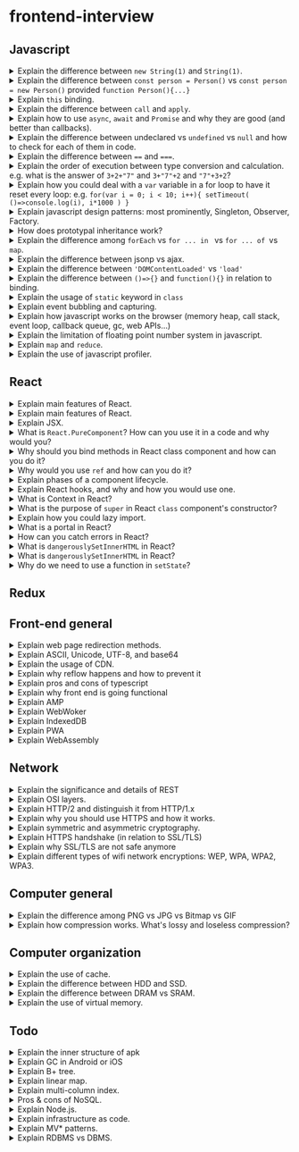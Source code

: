 
# frontend-interview

## Javascript

<details>
  <summary>Explain the difference between <code>new String(1)</code> and <code>String(1)</code>.</summary>
  
  - `new String(1)` creates a string object. `typeof new String(1) === 'object'`
  
  - `String(1)` creates a primitive string variable. `typeof String(1) === 'string'`. But we can still call String object method on this variable because the browser will auto-box this object. 

  - `new` keyword is used to execute a function and return an object. This happens when `new` is used:
    - A new object is created
    - `this` is bound to the new object
    - The new (empty) object is returned, unless the function returns its own object
    - The newly created object is assigned as value to the variable
  
  Remember you can always call `new` on classes as well as functions:
  ```js
  function Person(name){
    return {
      name
    }
  }

  const person = new Person('Joel') // { name: 'Joel' }
  
  // or this way:
  function Person(name){
    this.name = name
  }

  // or ES6 class:
  class Person{
    constructor(name){
      this.name = name
    }
  }

  const person = new Person('Joel') // { name: 'Joel' }
  ```
  
  See more at:
  - https://medium.com/front-end-weekly/difference-between-string-primitives-and-string-object-d962b7ab8496
  - https://hackernoon.com/understanding-javascript-new-keyword-ec67c8caaa74

</details>

<details>
  <summary>Explain the difference between <code>const person = Person()</code> vs <code>const person = new Person()</code> provided <code>function Person(){...}</code></summary>
  
  ```js
  const person = Person()
  ```
  
  On the other hand, this just calls the function and assigns the function output to the variable `person`. 

  ```js
  const person = new Person()
  ``` 

  This creates an **instance of the Person object** using the new operator, which inherits from `Person.prototype`.

  In short, `Person` gets called as a **constructor**.

</details>
<details>
  <summary>Explain <code>this</code> binding.</summary>
  
  To brief it, **`this` keyword refers to the object it belongs to.** But it's more complicated than that.

  `this` is NOT author-time binding. **It’s a runtime binding. It depends on contexts.** It’s not about WHERE the function is called from, but **HOW the function is called.**  

  ### Default binding
  **Without the strict mode in effect**, the global object is **eligible** for the default binding: 
  ```js
  function foo() { console.log( this.a ); }

  const a = 2;

  foo(); // 2
  ```

  ### Implicit binding
  When there is a context object (**object having a reference to a function or a variable**) for a function reference, the implicit binding rule says that **it’s that object which should be used for the function call’s `this` binding**.

  ```js
  function foo() {
    console.log( this.a );
  }

  const obj = {
    a: 2,
    foo: foo
  };

  obj.foo(); // 2
  ```

  ### Explicit binding
  Explicit binding uses `call` and `apply` to use a selected object for this binding. (For `call` and `apply`, see the next question)
  
  ```js
  function foo() {
    console.log( this.a );
  }

  const obj = {
    a: 2
  };

  foo.call( obj ); // 2

  // or

  foo.apply(obj) // 2
  ```
  ### `new` binding

  This is what happens if you call a function with `new`:
  
  1. a brand new object is created (aka, constructed) out of thin air
  2. the newly constructed object is `[[Prototype]]`-linked (linked to the function object's prototype)
  3. the newly constructed object is set as the this binding for that function call
  4. unless the function returns its own alternate object, the new-invoked function call will automatically return the newly constructed object.

  ### Precedence rule 
  ```
  Default < Implicit < Explicit < `new`
  ```

  ### Calling `call` or `apply` with `null` or `undefined`
  Calling `call` or `apply` with `null` or `undefined` makes `this` ignored. This means calling `call`/`apply` with `null` as the first argument is **like calling the function without providing any object for `this`**.  
  
  ```js
  function foo() {
    console.log( this.a );
  }

  const a = 2;

  foo.call( null ); // 2 because `this` now points to global object. 
  ```

  ### How to make a lexical `this` using an arrow function
  **important note**: The lexical binding of an arrow-function cannot be overridden (even with `new`).
  ```js
    function Foo() {
      this.a = 0
      // return an arrow function
      return () => {
        // `this` here is lexically adopted from `foo()`
        console.log( this.a );
      };
    }

    function Foo2() {
      this.a = 0
      // return an arrow function
      return function(){
        // `this` here is NOT lexically adopted from `foo()`
        console.log( this.a );
      };
    }

    const foo = new Foo()
    foo() // logs 0

    const foo2 = new Foo2()
    foo2() // logs undefined, because now this inside the returned function binds to the global scope
  ```

  See more at:
  - https://9oelm.github.io/2018-06-30--This-&-Object-prototypes-(2):-this-All-Makes-Sense-Now!/

</details>
<details>
  <summary>Explain the difference between <code>call</code> and <code>apply</code>.</summary>
  
  Both `call` and `apply` are used to call a function with a given `this` value and arguments provided.

  From https://developer.mozilla.org/en-US/docs/Web/JavaScript/Reference/Global_Objects/Function/call:
  > While the syntax of this function is almost identical to that of apply(), the fundamental difference is that **call() accepts an argument list**, while **apply() accepts a single array of arguments.**

  - `call`: `function.call(thisArg, arg1, arg2, ...)`
  - `apply`: `function.apply(thisArg, [argsArray])`
  
  This is how you can use `call`:
  ```js
  function Product(name, price) {
    this.name = name;
    this.price = price;
  }

  function Food(name, price) {
    Product.call(this, name, price);
    this.category = 'food';
  }

  console.log(new Food('cheese', 5).name);
  // expected output: "cheese"
  ``` 

</details>
<details>
  <summary>Explain how to use <code>async</code>, <code>await</code> and <code>Promise</code> and why they are good (and better than callbacks).</summary>
  
  ### Promise
  - it is **a proxy for a value not necessarily known when the promise is created.** 
  - it allows you to solve these problems [Kyle Simpson mentions](https://github.com/getify/You-Dont-Know-JS/blob/master/async%20%26%20performance/ch3.md#promise-trust). For more, refer to the link as it is somewhat complicated:
    1. Call the callback too early
    2. Call the callback too late (or never): 
    3. Call the callback too few or too many times
    4. Fail to pass along any necessary environment/parameters
    5. Swallow any errors/exceptions that may happen

  Promise has 3 states:
  - pending: initial state, neither fulfilled nor rejected.
  - fulfilled: meaning that the operation completed successfully.
  - rejected: meaning that the operation failed.

  #### How to use `Promise`
  Plug a function receiving `resolve` and `reject` as arguments into the `Promise` constructor. 

  ```js
  function test(){
    return new Promise((resolve, reject) => {
      setTimeout(()=>resolve('resolved'), 2000)
    })
  }

  const foo = test()
  foo.then(msg=>console.log(msg)) // logs "resolved"
  ```

  #### How to use `then`
  `then` can take in two functions as its parameters—the former for `resolve`, and the latter for `reject`.
  ```js
  p.then(
    (value)=>{
        // value from resolve. 
    },
    (error)=>{
        // probably error object was passed from reject
    }
  )
  ```
  or you can use `catch`:
  ```js
  p
    .then((val) => console.log("fulfilled:", val))  
    .catch((err) => console.log("rejected:", err))
  ```

  #### How to use `Promise.all` and `Promise.race`
  - `all`: waits for **all promises inside the iterable object (array)** to be fulfilled or at least one of them to be rejected.
  - `race`: waits until **any one of the promises** inside the iterable object rejects or resolves. 
  These methods of course return a `Promise`. 

  ### async and await
  `async` and `await` are ES8 (2017) syntax. 
  
  The `async` function:
  - the declaration, namely: `async test(){...}` becomes `AsyncFunction` object. 
  - it operates asynchronously via **the event loop, using an implicit Promise** to return its result.
  - it **returns a promise** resolved with the value returned by the function, or rejected with an uncaught exception thrown from within the function.
  - if it returns something other than a promise, **it will be wrapped automatically into a resolved promise** with the value in it:
  - can have `await` keyword inside. 
  
  The `await` keyword:
  - waits for the promise to be fulfilled. **It pauses the execution of the async function**. Once it’s got the value, it resumes execution.
  - is only valid inside `async` function:
    ```js
    function test(){ // syntax error because of no async keyword
      await new Promise((resolve,reject)=>resolve(1)) 
    }
    ```

</details>
<details>
  <summary>Explain the difference between undeclared vs <code>undefined</code> vs <code>null</code> and how to check for each of them in code.</summary>
  
  ### Undeclared
  Undeclared variables: 
  - are created when you assign a value to an identifier that is not previously created using `var`, `let` or `const`.
  - are defined globally (regardless of scope)
  - causes a `ReferenceError` in `strict` mode.
  
  ### `undefined`
  `undefined` variable:
  - is a variable that has been declared, but not assigned a value. 
  - `typeof <an undefined variable>` returns `'undefined'`.

  ### `null`
  `null` variable:
  - needs to be explicitly assigned a `null` value
  - pitfall: `typeof null` returns `object`. 

</details>
<details>
  <summary>Explain the difference between <code>==</code> and <code>===</code>.</summary>
  
  - `==` operator compares two sides **with type conversion** if needed.
  - `===` operator compares two sides **without type conversion (strongly recommneded)**.

  To know what's `true` and what's not, just look into the table from https://dorey.github.io/JavaScript-Equality-Table/:
  
  ### `==`

  ![javascript equality table](./javascript-equality-table.png)

  ## `===`

  ![javascript strict equality table](./javascript-strict-equality-table.png)

  Notice that the table for `===` comparison is crystal clear. There's no reason not to use this.
  
</details>
<details>
  <summary>Explain the order of execution between type conversion and calculation. e.g. what is the answer of <code>3+2+"7"</code> and <code>3+"7"+2</code> and <code>"7"+3+2</code>?</summary>
  
  `3+2+"7"`: "57"
  ```js
  3 + 2 = 5
  5 + "7" = "57"
  ```
  
  `3+"7"+2`: "372"
  ```js
  3 + "7" = "37"
  "37" + 2 = "372"
  ```
  
  `"7"+3+2`: "732" 
  ```js
  "7"+3 = "73"
  "73" + 2 = "732"
  ```

  Moral: 
  1. Addition operations containing a mix of `number`s and `string`s will output `string`.  
  2. When javascript engine faces a `number` and a `string` added together, it will **the `number`** into `string` to concatenate the two. e.g. `1+"st" = "1st"`

</details>

<details>
  <summary>Explain how you could deal with a <code>var</code> variable in a for loop to have it reset every loop: e.g. <code>for(var i = 0; i < 10; i++){ setTimeout( ()=>console.log(i), i*1000 ) }</code></summary>

  ### What is the problem?
  The problem is that there is **only one variable created in the scope of `for` loop**. Then the `i` inserted inside the callback of `setTimeout` is **only from one variable.** At the end of the loop, `i` would be come `10`, and then `console.log(i)` would naively output ten lines of of `10`.

  ### Method 1: use `let`
  `let` simply creates a new scope for every loop. 
  ```js
  for(let i = 0; i < 10; i++){
    setTimeout(()=>{
      console.log(i)
    }, i * 1000)
  }
  ```

  ### Method 2: use IIFE
  Similarly, IIFE would allow you to create a new scope for every loop.
  ```js
  for(var i = 0; i < 10; i++){
    (function(j){
      setTimeout(()=>{
        console.log(j)
      }, j*1000)
    })(i)
  }
  ```

  This problem is kind of pre-ES6; from ES6 on, this should not be a problem at all because you could simply use `let` and never use `var`. Personally, I never find a situation to use `var`.  

</details>

<details>
  <summary>Explain javascript design patterns: most prominently, Singleton, Observer, Factory.</summary>
  
  ### Singleton
  Ensures a class has only one instance and provide a global point of access to it.
  
  ```js
  const mySingleton = (function () {
 
  // Instance stores a reference to the Singleton
  let instance;
 
  function init() {
 
    // Singleton
 
    // Private methods and variables
    function privateMethod(){
        console.log( "I am private" );
    }
 
    let privateVariable = "Im also private";
 
    let privateRandomNumber = Math.random();
 
    return {
 
      // Public methods and variables
      publicMethod: function () {
        console.log( "The public can see me!" );
      },
 
      publicProperty: "I am also public",
 
      getRandomNumber: function() {
        return privateRandomNumber;
      }
 
    };
 
  };
 
  return {

    // Get the Singleton instance if one exists
    // or create one if it doesn't
    getInstance: function () {

      if ( !instance ) {
        instance = init();
      }

      return instance;
    }

  };
 
  })();

  const singleA = mySingleton.getInstance();
  const singleB = mySingleton.getInstance();
  console.log( singleA.getRandomNumber() === singleB.getRandomNumber() ); // true
  ```
  
  ### Observer
  - An object (known as a subject) **maintains a list of objects depending on it (observers)**, automatically notifying them of any changes to state.
  - When a subject needs to notify observers, it broadcasts a notification to the observers.
  - When a subject does not need an observer anymore, it can remove it from the list of observers.

  ```js
  class ObserverList{
    constructor(){
      let observerList = []
      this.get = () => observerList
    }

    add(obj){
      return this.get().push(obj)
    }

    count(){
      return this.get().length;
    }

    getObserverAt(index){
      if( index > -1 && index < this.get().length ){
        return this.get()[ index ];
      }
    }

    indexOf(obj){
      return this.get().findIndex(ob=>ob===obj)
    }

    removeAt(index){
      return this.get().splice(index, 1)
    }
  }

  class Subject{
    constructor(updateFunc){
      let observers = new ObserverList()
      this.get = () => observers
      this.update = updateFunc
    }

    addObserver(observer){
      this.get().add(observer)
    }

    removeObserverAt(index){
      this.get().removeAt(index)
    }

    notify(context){
      this.get().forEach(observer => this.update(context))
    }
  }
  ```

  ### Factory (WIP)
  
  - Factory provides a generic interface for creating objects specified with the type of factory object.
  - e.g. UI factory creates different types of UI components. You don't need `new` operator. You inform the Factory the type (e.g "Button", "Panel") and it instantiates this, returning it to us for use. 

  ```js
  const Animal = function(name){
      const animal = {};
      animal.name = name;
      animal.walk = function(){
          console.log(this.name + " walks");
      }
      return animal;
  };
  ```


  See more at:
  - https://www.dofactory.com/javascript/singleton-design-pattern
  - https://addyosmani.com/resources/essentialjsdesignpatterns/book/#singletonpatternjavascript (source codes for this question)
</details>

<details>
  <summary>How does prototypal inheritance work?</summary>
  
  - All JavaScript objects have a prototype property, that is a reference to another object. When a property is accessed on an object and if the property is not found on that object, the JavaScript engine looks at the object's prototype, and the prototype's prototype and so on, until it finds the property defined on one of the prototypes or until it reaches the end of the prototype chain. This mimics inheritance in other languages.
  - The top-end of every normal `[[Prototype]]` chain is the built-in Object.prototype. This object includes a variety of common utilities used all over JS:
    ```js
    constructor: f constructor()
    hasOwnProperty: ƒ hasOwnProperty()
    isPrototypeOf: ƒ isPrototypeOf()
    propertyIsEnumerable: ƒ propertyIsEnumerable()
    toLocaleString: ƒ toLocaleString()
    toString: ƒ toString()
    valueOf: ƒ valueOf()
    ```
  - `const linked = Object.create(obj)` creates an object `linked` linked to `obj`.
  - "Inheritance" implies a copy operation, and JavaScript doesn't copy object properties (natively, by default). Instead, JS creates a link between two objects, where one object can essentially delegate property/function access to another object.
  - You don't create multiple instances of a class. You can create multiple objects that `[[Prototype]]` link to a common object. 

  ![Classic vs Prototypal inheritance](./prototypal-inheritance.png)

  The diagrams suggest somewhere in the code `Bar extends Foo` was present. 

  Here in the picture, `a1`, `a2`, `b1`, and `b2` are instances of `Foo` and `Bar` respectively. Note that instances in javascript point back to `[[Prototype]]` and then `[[Prototype]]`'s `[[Prototype]]`. In contrast, in other normal languages, 

  See more at:
  - https://github.com/yangshun/front-end-interview-handbook/blob/master/questions/javascript-questions.md#explain-how-prototypal-inheritance-works (explanation copied)
  - https://github.com/getify/You-Dont-Know-JS/blob/master/this%20%26%20object%20prototypes/ch5.md

</details>
<details>
  <summary>Explain the difference among <code>forEach</code> vs <code>for ... in </code> vs <code>for ... of </code>vs <code>map</code>.</summary>
  
  ### forEach
  `forEach` does NOT return anything from the callback. If you want to, you should use `map`. 
  
  ```js
  [..].forEach(elem, index, arr) => {...}) 
  ```

  ### map
  Creates a new array with the results of calling a provided function on every element in the calling array.
  
  ```js
  const mappedArray = [..].forEach(elem, index, arr) => {...}) 
  ```

  ### for ... of
  The for...of statement creates a loop iterating over iterable objects, including: built-in String, Array, Array-like objects (e.g., arguments or NodeList), TypedArray, Map, Set, and user-defined iterables. **DOES NOT loop over objects**.

  ```js
  for (let value of [1,2,3]) {
    console.log(value); 
  } // 1 2 3
  ```

  ### for ... in
  The for...in statement iterates over all non-Symbol, **enumerable properties of an OBJECT.**. Normally used to iterate over the keys of object (Alternative: `Object.keys(obj).forEach(key=>{...}`))
  
  ```js
  obj = {
    [Symbol()]: 1,
    test: 2,
    hi: 3
  }
  
  for(let key in obj){
	  console.log(obj[key])
  } // outputs 2 3

  obj.propertyIsEnumerable('test') // true
  obj.propertyIsEnumerable(Symbol()) // false
  ```

  See more at:
  - https://stackoverflow.com/questions/29285897/what-is-the-difference-between-for-in-and-for-of-statements-in-jav
  - https://developer.mozilla.org/en-US/docs/Web/JavaScript/Reference/Statements/for...in
  - https://developer.mozilla.org/en-US/docs/Web/JavaScript/Reference/Statements/for...of

</details>
<details>
  <summary>Explain the difference between jsonp vs ajax.</summary>
  
  ### The problem
  When requesting a resource from another domain that is not under our control from a web application, we may be presented with a message Failed to load resource: `Origin * is not allowed by Access-Control-Allow-Origin..` This means that the browser is blocking our request to access a given resource - the resource being an API endpoint.

  ### CORS
  - Cross-Origin Resources Sharing (CORS) is a security protocol implemented by browsers. 
  - By default, web browsers do not allow AJAX requests to servers other than the site you’re visiting. This is called the same-origin policy and it’s an important part of the web security model. **You never know what those servers will send back**
  - It allows resources to be shared coming from a variety of origins.
  - domain1.com is said to make a cross-origin request when it accesses a resource from domain2.com (the resource being an image, a CSS file or anything else). 

  ### JSONP
  JSON with padding.
  - can avoid CORS errors
  - only applies to `GET` methods
  - cannot handle errors (either CORS or 404 error). Cannot handle using `catch`.
  - exposes CSRF (Cross-Site Request Forgery) vulnerabilities.
  - normally you don't write the script tag yourself (you use jQuery)

  JSONP works like this ([schier provided a great explanation for this](https://schier.co/blog/2013/09/30/how-jsonp-works.html)):
  
  1. create a function in the global space to handle the JSON returned from the API. 
  
  ```js
  function myCallbackFunction(data) {
    console.log(data);
  }
  ```
  
  2. create a new `<script>` tag using `window.createElement()`
  3. set the `src` attribute to the desired JSONP endpoint
  
  ```js
  <script src="http://cool-stuff.com/api.json?callback=myCallbackFunction"></script>
  ```
  
  4. add the `<script>` to the `<head>` of the DOM (or any valid tags, like `<body>`)
  5. the API endpoint returns the JSON wrapped (Padded) with the name of the callback:
  
  ```js
  myCallbackFunction({'awesome': 'data'});
  ```
  
  6. The callback is immediately executed since it's inside a script tag. `myCallbackFunction` gets called and logs `{'awesome': 'data'}`. 

  See more at:
  - https://blog.fullstacktraining.com/why-jsonp-shouldnt-be-used/
  - https://mobilejazz.com/blog/which-security-risks-do-cors-imply/
  - https://blog.fullstacktraining.com/what-is-cors/
  - https://stackoverflow.com/questions/10193085/confused-on-how-a-jsonp-request-works
  - https://schier.co/blog/2013/09/30/how-jsonp-works.html
  - https://lucybain.com/blog/2015/how-does-jsonp-work/

</details>
<details>
  <summary>Explain the difference between <code>'DOMContentLoaded'</code> vs <code>'load'</code></summary>

  - The `DOMContentLoaded` event fires when the initial HTML document has been completely loaded and parsed, without waiting for stylesheets, images, and subframes to finish loading.
  - The `load` event is fired when the whole page has loaded, including all dependent resources such as stylesheets images. 

  See more at:
  - https://developer.mozilla.org/en-US/docs/Web/Reference/Events/DOMContentLoaded

</details>
<details>
  <summary>Explain the difference between <code>()=>{}</code> and <code>function(){}</code> in relation to binding.</summary>

  Before arrow functions, every new function defined its own this value based on how the function was called. But an arrow function does not have its own `this`. The `this` value of the enclosing lexical scope is used; arrow functions follow the normal variable lookup rules. **So while searching for `this` which is not present in current scope, an arrow function ends up finding the `this` from its enclosing scope.** 

  Pre-ES6:
  ```js
  function Person() {
    // The Person() constructor defines `this` as an instance of itself.
    this.age = 0;

    setInterval(function growUp() {
      // In non-strict mode, the growUp() function defines `this`
      // as the global object (because it's where growUp() is executed.), 
      // which is different from the `this`
      // defined by the Person() constructor.

      // this will not work as intended
      // resulting in: undefined++; which is nothing
      this.age++;
    }, 1000);
  }

  var p = new Person();
  ```

  The 'that' fix in pre-ES6:
  ```js
  function Person() {
    var that = this;
    that.age = 0;

    setInterval(function growUp() {
      // The callback refers to the `that` variable of which
      // the value is the expected object.
      that.age++;
    }, 1000);
  }
  ```

  ES6:
  ```js
  function Person(){
    this.age = 0;

    setInterval(() => {
      this.age++; // |this| properly refers to the Person object
    }, 1000);
  }

  var p = new Person();
  ```


  ```js
 'use strict';

  var obj = {
    i: 10,
    b: () => console.log(this.i, this),
    c: function() {
      console.log(this.i, this);
    }
  }

  obj.b(); // prints undefined, Window {...} (or the global object)
  obj.c(); // prints 10, Object {...} 
  ```
  
  See more at:
  - https://developer.mozilla.org/en-US/docs/Web/JavaScript/Reference/Functions/Arrow_functions#No_separate_this

</details>
<details>
  <summary>Explain the usage of <code>static</code> keyword in <code>class</code></summary>
	
  ```js
  class ClassWithStaticMethod {
    static staticMethod() {
      return 'static method has been called.';
    }
  }

  console.log(ClassWithStaticMethod.staticMethod());
  // expected output: "static method has been called."	
  ```
  
  It's just the same as other languages. 
  
  See more at:
  - https://developer.mozilla.org/ko/docs/Web/JavaScript/Reference/Classes/static
  
</details>
<details>
  <summary>Explain event bubbling and capturing.</summary>
	
  Event bubbling and capturing(trickling) are two different ways of event propagation in HTML DOM API.
  - bubbling: event captured by the innermost element and propagates to outer elements
  - capturing: event captured by the outermost element and propagates to inner elements
  
  You can actually specify whether you want to use capturing in the third parameter (default is `false`): `addEventListener(type, listener, useCapture)`
  
  See more at:
  - https://stackoverflow.com/questions/4616694/what-is-event-bubbling-and-capturing
	
</details>
<details>
  <summary>Explain how javascript works on the browser (memory heap, call stack, event loop, callback queue, gc, web APIs...)</summary>
  
  ### Compiled vs Interpreted?
  #### What is compiled and interpreted anyways
  - A **compiled program** is not human readable, but instead is in an architecture-specific machine language. 
  - In an **interpreted program**, on the other hand, the source code typically is the program. Programs of this type (often known as scripts) require an interpreter, which parses the commands in the program and then executes them. 
  - The advantage of a script is that it is very **portable**. Any computer that has the appropriate interpreter installed may run the program more or less unchanged. This is a disadvantage as well, because the program **will not run at all if the interpreter is not available**. In general, interpreted programs are **slower** than compiled programs, but are easier to debug and revise. 
  
  Eh. Both-ish. [This is what Stanford javascript course says](https://web.stanford.edu/class/cs98si/slides/overview.html): **JavaScript is an interpreted language, not a compiled language.** 
  - C++ or Java need to be compiled before it is run. Compiler translates the code into bytecode that the machine understands and can execute. 
  - Javascript has no compilation step. The interpreter in the browser reads the code, interprets each line, and runs it. **More modern browser javascript runtimes (including V8) use a technology known as Just-In-Time (JIT) compilation, which compiles JavaScript to executable bytecode just as it is about to run.**
  
  ### The javascript runtime on browser
 
  ![javascript engine](./javascript-engine-1.png)
  
  The javascript runtime largely consists of: 
  1. The javascript engine
    - Memory heap: memory allocation happens here
    - Call stack: stack frames (each entry in the call stack, probably a function) are executed here.
  2. Web APIs provided by the browser
    - DOM
    - Basic methods like `setTimeout`
  3. Callback queue
    - Methods like `onClick`, `onLoad`, ...
  4. Event loop
  
  #### Memory heap, memory management, and garbage collection
  - JavaScript automatically allocates memory when objects are created and frees it when they are not used anymore (garbage collection).
  - There are two types of GC: reference-counting and mark-and-sweep.
  - [**Reference-counting**: An object is said to be "garbage", or collectible **if there are zero references pointing to it**](https://developer.mozilla.org/en-US/docs/Web/JavaScript/Memory_Management):
  ```js
    const x = { 
      a: {
        b: 2
      }
    }; 
    
    var y = x;      // The 'y' variable is the second thing that has a reference to the object.

    x = 1;          // Now, the object that was originally in 'x' has a unique reference
                    //   embodied by the 'y' variable
    
    var z = y.a;    // Reference to 'a' property of the object.
                    //   This object now has 2 references: one as a property, 
                    //   the other as the 'z' variable
                    
    y = 'mozilla';  // The object that was originally in 'x' has now zero
       ^^^^^^^^^^   //   references to it. It can be garbage-collected.
       this part    //   However its 'a' property is still referenced by 
                    //   the 'z' variable, so it cannot be freed

  ```
  - Limitation for reference-counting: circular references. Circular references inside a certain scope will not be needed anymore once the scope is gone. However reference-counting algorithm will not free the memory allocated for the circular references because memory locations are still pointing to each other. 
  - **Mark-and-sweep**: Improved version of reference-counting method. reduces the definition of "an object is no longer needed" to **"an object is unreachable".** In JavaScript, the root is the global object. GC, starting from the root, finds all objects referenced from it, then all objects referenced from this, etc. The GC will thus find all reachable objects and collect all non-reachable objects.
  - As of 2012, **all modern browsers ship a mark-and-sweep garbage-collector.** 
  
  #### Call stack
  - Javascript has one thread, and thus one call stack. It can do only one thing at a time.
  - What happens when a function call in a call stack takes a lot of time to be processed?: 1. the browser can’t do anything else — it’s getting blocked. **It does not render/run other codes**. 2. It may stop being responsive, asking you if you want to wait or leave. So how do we get around with this? **Asynchronous callbacks.**
  
  #### Callback queue
  ```js
  const bar = () => console.log('bar')

  const baz = () => console.log('baz')

  const foo = () => {
    console.log('foo')
    setTimeout(bar, 0)
    baz()
  }

  foo()
  ```
  This will output 
  ```
  foo
  baz  
  bar
  ```
  Because: When `setTimeout()` is called, the Browser or Node.js starts the timer. Once the timer expires, in this case immediately as we put 0 as the timeout, **the callback function is put in the callback queue.**

  #### Event loop
  - A process that checks the call stack and then trigger the callback queue continuously (if the stack's empty).
  
  See more at:
  - https://www.valentinog.com/blog/engines/
  - https://codeburst.io/js-essentials-the-javascript-engine-302ff38e8465
  - https://kb.iu.edu/d/agsz
  - https://blog.sessionstack.com/how-does-javascript-actually-work-part-1-b0bacc073cf (pictures source)
  - https://blog.sessionstack.com/how-javascript-works-inside-the-v8-engine-5-tips-on-how-to-write-optimized-code-ac089e62b12e
  - https://flaviocopes.com/javascript-event-loop/
  - https://developer.mozilla.org/en-US/docs/Web/JavaScript/Memory_Management

</details>
<details>
  <summary>Explain the limitation of floating point number system in javascript.</summary>
	
  ### Floating point number
  > In JavaScript **all numbers are IEEE 754 floating point numbers.** Due to the binary nature of their encoding, some decimal numbers cannot be represented with perfect accuracy.
  
  ![floating point number 1](./floating-point-number-1.png)
  
  - s: the sign of the number. 1 means negative, 0 positive. 
  - F: the fraction (also called mantissa) 
  - E: the exponent.
  
  It consists of bits for different parts:
  
  ![floating point number 2](./floating-point-number-2.png)
  
  ![floating point number 3](./floating-point-number-3.png)
  
  Example: `-1.23 * 10^56`
  
  ### The problem 
  - Floating-point numbers are represented as binary (base 2) fractions. Most decimal fractions cannot be represented exactly as binary fractions. Example: `0.2 + 0.1 = 0.30000000000000004`
  - Sometimes you also lose precision: `99999999999.0123 + 0.00231432423 = 99999999999.01462`
  
  ### The solution
  - Use `Number.EPSILON`, the difference between 1 and the smallest floating point number greater than 1.
  
  ```js
  0.2+0.1-0.3 // this is actually 5.551115123125783e-17
  equal = (Math.abs(0.2+0.1-0.3) < Number.EPSILON) // is 5.551115123125783e-17 negligible (caused by the nature of floating point numbers)
  equal // true
  ```
  See more at:
  - https://hackernoon.com/understanding-the-problem-javascript-maths-2119d85dad2a
  - https://www.doc.ic.ac.uk/~eedwards/compsys/float/
  - https://medium.com/coderscorner/floating-point-representation-63114653c9ee
  - https://www.avioconsulting.com/blog/overcoming-javascript-numeric-precision-issues
  - https://medium.com/@sarafecadu/64-bit-floating-point-a-javascript-story-fa6aad266665
  - https://developer.mozilla.org/en-US/docs/Web/JavaScript/Reference/Global_Objects/Number/EPSILON
  
</details>
<details>
  <summary>Explain <code>map</code> and <code>reduce</code>.</summary>

  `map`: maps array elements to something else through a function.
  ```js
  [...Array(10)].map((elem, index, array) => index) // 0 1 2 3 4 5 6 7 8 9   
  ```
  
  `reduce`: reduces array elements to a single value.
  ```
  const initialValue = 15
  [...Array(10)]
  	.map((elem, index, array) => index)
	.reduce((accumulator, currentValue, currentIndex, array) => {
		const calc = accumulator + currentValue
		console.log(calc) // 15 16 18 21 25 30 36 43 51 60
  		return accumulator + currentValue 
  	}, initialValue)
  ```
  
  See more at:
  - https://developer.mozilla.org/en-US/docs/Web/JavaScript/Reference/Global_Objects/Array/reduce
  
</details>
<details>
<summary>Explain the use of javascript profiler.</summary>
	
  See more at:
  - https://developers.google.com/web/tools/chrome-devtools/rendering-tools/
	
</details>

## React
<details>
  <summary>Explain main features of React.</summary>
  
  - Uses **VirtualDOM**. 
    - In React, you have VirtualDOM and DOM. For every DOM object, there is a corresponding “virtual DOM object, like a lightweight copy. Manipulating the DOM is slow. Manipulating the virtual DOM is much faster, because nothing gets drawn onscreen. **Think of manipulating the virtual DOM as editing a blueprint, as opposed to moving rooms in an actual house.**
    - The entire virtual DOM gets updated on `render`.
    - The virtual DOM gets compared to the snapshot taken right before the update. React figures out which objects have changed.
    - Only the changed objects get updated on the real DOM.
    - Changes on the real DOM cause the screen to change.
  - Supports **server-side rendering**
    - SSR is the ability of a JavaScript application to **render on the server** rather than in the browser. (Means for every single webpage the user would need to request a whole new HTML file from the server. In essence, you would not need `bundle.js` to render components because they already are rendered)
    - it allows your site to have a **faster first page load time**, which is the key to a good user experience
    - **Better for SEO**: search engines cannot efficiently & correctly index applications that exclusively render client-side although Google limitedly can. 
  - Follows Unidirectional data flow or data binding.
    - Data has only one way to be transferred to other parts of the application.
    ![Unidirectional data flow](./unidirectional-data-flow.png)
    - Any data that’s affected by this state can only **affect Components below it: its children.**
    - Changing state on a Component will never affect its parent, or its siblings, or any other Component in the application: just its children.
    ![Unidirectional data flow](./unidirectional-data-flow-2.gif)
    - You can know where the state change initiated, but you have to start from the root component to notify other components of the state change (redux takes a different approach. See Redux section for more)
    - The parent component(s) will have a container for the state of your app (typically an immutable variable called state, unless you are using Redux or Flux, in which case you would encapsulate your app’s state in a store). **The parent component typically passes down a snapshot of its state to its child components via read-only props and then the child components can communicate with the parent to update the state via callbacks** which are bound to a button or form in the child component.
  - Uses reusable/composable UI components to develop the view.
  
  See more at:
  - https://reactjs.org/docs/faq-internals.html
  - https://www.codecademy.com/articles/react-virtual-dom
  - https://flaviocopes.com/react-server-side-rendering/
  - https://flaviocopes.com/react-unidirectional-data-flow/
  - https://medium.com/@alialhaddad/https-medium-com-alialhaddad-redux-vs-parent-to-child-2583c8e29509
  - https://medium.com/@lizdenhup/understanding-unidirectional-data-flow-in-react-3e3524c09d8e
  
</details>
<details>
  <summary>Explain main features of React.</summary>
  - Uses VirtualDOM
  - Supports server-side rendering
  - Follows Unidirectional data flow or data binding.
  - Uses reusable/composable UI components to develop the view.
</details>
<details>
  <summary>Explain JSX.</summary>

  Javascript XML. XML-like syntax extension for javascript. It is a syntactic sugar for `React.createElement()`. 

</details>
<details>
  <summary>What is <code>React.PureComponent</code>? How can you use it in a code and why would you?</summary>

  ### What is it
  It is exactly the same as `React.Component` except it handles `shouldComponentUpdate` instead of you. `PureComponent` will do a shallow comparison on both props and state on a prop/state change.

  Its `shouldComponentUpdate` method looks like this:

  ```js
  return (
    !shallowEqual(oldProps, newProps) ||
    !shallowEqual(oldState, newState)
  );
  ```

  This means:
  > If the props and the state hasn’t changed, the component is not re-rendered.

  ### Why would you use it
  - Both functional-based and class-based components have the same downside: **they always re-render when their parent component re-renders even if the props don’t change.**
  - Also, class-based components always **re-render when its state is updated (this.setState is called) even if the new state is equal to the old state.**
  - Moreover, **when a parent component re-renders, all of its children are also re-rendered**, and their children too, and so on.

  ### How can you use it
  You use it with a `class`.

  ```js
  class ImPure extends PureComponent {
    render(){
      <h1>hi</h1>
    }
  }
  ```

  See more at:
  - https://ozmoroz.com/2018/09/what-is-purecomponent/

</details>
<details>
<summary>Why should you bind methods in React class component and how can you do it?</summary>


</details>
<details>
<summary>Why would you use <code>ref</code> and how can you do it?</summary>


</details>
<details>
<summary>Explain phases of a component lifecycle.</summary>


</details>
<details>
<summary>Explain React hooks, and why and how you would use one.</summary>

</details>
<details>
<summary>What is Context in React?</summary>

</details>
<details>
<summary>What is the purpose of <code>super</code> in React <code>class</code> component's constructor?</summary>

</details>
<details>
<summary>Explain how you could lazy import.</summary>

</details>
<details>
<summary>What is a portal in React?</summary>

</details>
<details>
<summary>How can you catch errors in React?</summary>

</details>
<details>
<summary>What is <code>dangerouslySetInnerHTML</code> in React?</summary>

</details>
<details>
<summary>What is <code>dangerouslySetInnerHTML</code> in React?</summary>

</details>
<details>
<summary>Why do we need to use a function in <code>setState</code>?</summary>

Because `setState` is asynchronous. The state may not change immediately after setState() is called. That means you should not rely on the current state when calling setState() since you can't be sure what that state will be. The solution is to pass a function to setState(), with the previous state as an argument. 

```js
// assuming this.state.count === 0
this.setState({ count: this.state.count + 1 })
this.setState({ count: this.state.count + 1 })
this.setState({ count: this.state.count + 1 })
// this.state.count === 1, not 3
```

```js
this.setState((prevState, props) => ({
  count: prevState.count + props.increment
}))
// this.state.count === 3 as expected
```
</details>

## Redux

## Front-end general 
<details>
  <summary>Explain web page redirection methods.</summary>
</details>
<details>
  <summary>Explain ASCII, Unicode, UTF-8, and base64</summary>
  
| - | ASCII | UTF-8 | UTF-16 | base64 |
|--|--|--|--|--|
| bit/bytess used | 7 bits (later 8 bits) | 1~6 bytes as the code point increases. UTF-8 is named with 8 because it uses at least 8 bits (or 1 byte) to store the unicode code-points. | Mostly uses 16 bits (or 2 bytes) to encode every character and 32 bits for unusual ones.  | 6 bits |
| used for | Representing numbers from 0-9, the upper and lower case English letters from A to Z, and some special characters. | Representing every character in every imaginable language systems + numbers + special characters | Mostly the same with UTF-8 | Encoding binary data in ASCII text. Say you want to transfer binary data over a medium. Some media are made for transferring text only, so you cannot transfer bits--you need to encode them because you don't know what is going to happen if you put in bits in there (ex. the medium may interpret your message as a special character). So you convert them into ASCII text first to send. |
| backwards compatible with ASCII (superset of ASCII?) | - | O | X | base64 IS made of ASCII. |

  ![utf-x-table](./utf-x-table.png)

  ### Unicode
  - Is not a set of characters. It's just an abstract concept.
  - An attempt to create a single character set that could represent every characters in every imaginable language systems
  - Assigns each character with a unique number (aka code point)

  See more at:
  - https://stackoverflow.com/questions/643694/what-is-the-difference-between-utf-8-and-unicode
  - https://en.wikipedia.org/wiki/ASCII
  - https://medium.com/@apiltamang/unicode-utf-8-and-ascii-encodings-made-easy-5bfbe3a1c45a
  - https://en.wikipedia.org/wiki/Comparison_of_Unicode_encodings
  - https://stackoverflow.com/questions/130438/do-utf-8-utf-16-and-utf-32-differ-in-the-number-of-characters-they-can-store
  - https://stackoverflow.com/questions/201479/what-is-base-64-encoding-used-for

</details>
<details>
<summary>Explain the usage of CDN.</summary>
</details>
<details>
  <summary>Explain why reflow happens and how to prevent it</summary>

  See more at:
  - https://gist.github.com/paulirish/5d52fb081b3570c81e3a
</details>
<details>
  <summary>Explain pros and cons of typescript</summary>

  ### Cons 
  Seriously I've researched on Google for a while about downsides of typescript but they were all trying to make something up, like the things that you are already aware of and that we don't really care about... (like 'additional build step required' (yeah I know, of course...) or 'learning curve'...) What the heck. See the image below for reference. 

  ![cons of typescript](./cons-of-typescript.png)

  If you can use typescript, do so. There's no way it's going to give a bad effect on your project. 

  ### Pros
  
  Pros? Everything. Explain everything that the language offers to you. Compare it with javascript. 

</details>
<details>
  <summary>Explain why front end is going functional</summary>

  
</details>
<details>
  <summary>Explain AMP</summary>

  
</details>
<details>
  <summary>Explain WebWoker</summary>

  
</details>
<details>
  <summary>Explain IndexedDB</summary>

  
</details>
<details>
  <summary>Explain PWA</summary>

  
</details>
<details>
  <summary>Explain WebAssembly</summary>

  ### Basics
  - WebAssembly is NOT C++.
  - Web stack based virtual machine. It is a processor that does not actually exist, but it helps compile real complex architectures.
  - When you write code in whatever language, compile it to WebAssembly (through what is called emscripten), then code compiles to the instruction set of the target machine(x86, ARM, ...) in `wasm` format. 
  - Virtual machine is designed to compile to real processors. So it can run on any runtimes. You are running the code on the bare metal (securely).
  - Even AutoCAD now can runs on browser! Unity too. The browser has an ability to run all this. UI Toolkit QT also supports WebAssembly. 

  ### How did they do that?
  - **emscripten**. It's a drop-in replacement for the C/C++ compilers. Instead compiling to machine code, it gives you WebAssembly. **Whatever code you wrote to run on a system should magically happen to run on the web too.** emscripten does a LOT. Origianlly it was the compiler of `asm.js` (another project that would compile C code into javascript to run programs faster). emscripten even pretends to use OpenGL by using WebGL and real file system by using virual things. You can run the code that was never made for the web!
  - When WebAssembly came out, **emscripten just added a new output format but kept all the work for the emulation.** It was an accidental match with WebAssembly. It was so fit. There was no problem. Perhaps that's why C++ is so tightly involved with WebAssembly.

  ### Ecosystems
  - Not for every topic, javascript ecosystem is big, while other languages' may be. 
  - So you choose to either make yourself a javascript port if you don't find one in javscript, or resort to using other languages. 
  - "Sqoosh". An image compression app written in javascript only. No server. Developers found that the ecosystem for image codecs and encoders was not so big in javascript, so they looked at C/C++. So? WebAssembly. They found some module in C++ and replaced it with the browser's encoder. Improvements were gained. 
  - So now, ecosystems are not limited to a language anymore, with WebAssembly. **You can now take something that was not used for the web to use it for the web, through emscripten and WASM.**

  ### How do you convert C code to Javascript? How do you configure it?
  1. Compiling the library
  2. Define functions that you want to use in javascript (bridge functions)
  3. Run `emcc` (emscripten C compiler)
  4. Then you get `.cpp`, `.js`, and `wasm`. 
  Note, because emscripten does a lot of job under the hood, always check the file size. 

  ### Takeaway 1
  **If you have a gap in the web platform (javascript) that has been already filled many times in another language, WASM might be your tool!**

  ### Performance
  - Javascript & WASM are both equally fast as of now.
  - But it is easier for you to configure WASM to be faster (because it knows what to do, but you writing a javascript code may not know how you could optimize your code)
  - WASM is looking into things like multiple threads and simd -- things javascript will never get access to. Then we can expect it to outperform javascript. 

  ### Compilation of javascript vs WASM on web
  JS: JS file => Ignition (V8 intepretor) => TurboFan(optimizing compiler to generate machine code)
  WASM: WASM file => Liftoff (WASM compiler) => TurboFan(optimizing code)
  ![js and wasm on v8](./js-and-wasm-on-v8.png)
  See the difference? 
  1. Ignition is an **interpretor**, and WASM is a **compiler (generates machine code)**. On average, machine code would be faster. 
  2. But one more thing: the machine code may have to fall back to interpretor (called de-optimization) because not always the machine code is right, for it is making certain assumptions. But it's not the case for WASM (much faster, never de-opted). 
  3. It delievers faster and more **predictable** performance. This is important because sometimes javscript works at very different rates in different browsers!

  ### AssemblyScript?
  - AssemblyScript is a Typescript to WASM compiler. You cannot just throw in the code into WASM because for ex, it does not have a DOM API.
  - It uses a perfect Typescript syntax with a different type library! You don't have to learn a new language to write WASM. 
  - For now, WASM does not have a built-in GC algo. You have to free the memory yourself. 
  
  ### Things to note
  - Putting everything into WASM is not a good idea for now
  - JS vs WASM are not opponents. They have things to complement eachother. Find the place where WASM fits in right!

  ### Future of WASM
  These are current proposals.
  1. Threads for parallel computation. Why? Many existing libraries in C/C++ work in multi-threads. Performance generally scales with multi-threads. Match on the web? There's Web Worker on the web! Currently stable. It has to formalize things a bit. Threads are shipped in Chrome 74 by default! 
  2. Reference types. WASM can pass around arbitrary JS codes using the 'any' ref value type. WASM may run fundamental JS codes with this. 
  3. WebIDL Binding proposal. It is used to define interfaces that are implemented on the web. 
  4. GC, Exception handling, ....

  See more at:
  - https://www.youtube.com/watch?v=njt-Qzw0mVY
  - https://webassembly.org/
  - https://emscripten.org/

</details>

## Network
<details>
  <summary>Explain the significance and details of REST</summary>
  
  REST = Representational State Transfer. Concept first developed by Roy Fielding.
  He speaks of 6 guiding constraints for an interface to be called RESTful.
  
  ### Why is it even important?
  
  ### What is representation?
  
  ### 1. Client-server
  - Client & Server must be able to evolve separately without depending on each other. 
  - Everything the client needs to know about is the resource URI. 
  
  ### 2. Stateless
  - Request from client to server contains all information necessary to understand the request. 
  - Each request is independent of one another. 
  - Session state is kept entirely on the client. 
  
  ### 3. Cacheable
  - Data inside a response have to be either cacheable/non-cacheable. 
  - Cacheable means the client can use the data again for later requests.
  
  ### 4. Uniform interface
  - **Identification of resources:** you use URI standard to identify a resource (web page). This just means the **request needs to include a resource identifier**.
  - **Manipulation of resources through these representations**:
  	- The response the server returns include enough information so the client can modify the resource
	- This means you don't need to a client does not need to run a SQL query against the server's database table.
	- You just need to run an HTTP GET to retrieve a piece of information (for example, get an user id). This info can be again used to delete/update/... the information.
  - **Self-descriptive messages**: 
  	- Request to API contains all information the server needs
	- Response from the server contains all information the client needs
  - **Hypermedia as the engine of the application state(HATEOAS)**: 
  	- The server can inform the client of the ways to change the state of the web application. 
	- If the client asked for a specific user, the server can provide not only the state of that user **but also information about how to change the state of the user, for example how to update the user’s name or how to delete the user.** 
	- Ex. Server returning a response in HTML format to a browser (which is the client). It will include tags with links (hypermedia part) to another web page where the user can be updated (for example a link to a ‘profile settings’ page).
 
  ### 5. Layered system
  - Client should only know the immediate layer it is communicating with, and that will be enough. 
  - The server may have: security/caching/load-balancing/... layers. These should not affect the request/response. The client is agnostic about the existence of these additional layers.
  
  ### 6. Code-on-demand (optional)
  
  See more at: 
  - https://gmlwjd9405.github.io/2018/09/21/rest-and-restful.html (Korean)
  - https://midnightcow.tistory.com/102 (Korean)
  - https://restfulapi.net/
  - https://stackoverflow.com/questions/25172600/rest-what-exactly-is-meant-by-uniform-interface
  - https://medium.com/extend/what-is-rest-a-simple-explanation-for-beginners-part-2-rest-constraints-129a4b69a582
  - https://restful.io/objects-at-rest-part-1-what-is-it-3e26f0978616
  - https://www.kennethlange.com/what-are-restful-web-services/
  
</details>
<details>
  <summary>Explain OSI layers.</summary>

### OSI

The OSI (Open Systems Interconnection) Model is:

> a **conceptual model that standardises the communication of a computing system** without regard to its internal structure

> a tool used by IT professionals to **model or trace flow of data transfer in networks.**

### Why is it good anyways

- **can divide large data exchange process** in smaller segments (layers).
- standardized network components -> can do **multiple vendor development**

### Layers

![OSI Model](./OSI-model.jpg)

#### 7. Application layer

- End-user interacts with this layer
- **Examples**: anything that an end-user can directly use for a network connection.
  - network protocols directly provided to the user: **`telnet`, `ftp`, `tftp`** commands on cli
  - more broadly said: web browsers, mail services

#### 6. Presentation layer

- formats the data to be presented to the application layer

- **translate data from a format** used by the application layer into a common format at the sending station, then **translate the common format** to a format known to the application layer at the receiving station

- **Examples**: format conversions and encryption / decryption

  - image formats: **PNG, GIF, JPEG**... 

    > **The focus of this layer is having a common ground to present data between applications.** Billions of image files are transferred every day. Each of these files contains an image that ultimately will be displayed or stored on a computer. However, each image file must be the proper specified file format. This way, the application that reads the image file understands the type of data and the format contained in it. 

  - text formats: ASCII, UNICODE...

  - audio formats: WAV, MP3, AIFF...

  - even HTML, Javascript, ... 

    > file formats are **'translated'**(or interpreted, by a web browser) to display images and text, and play audio.

  - password encrpytion on data

  - more broadly said: HTTP(S)

#### 5. Session layer

- maintainins communication by establishing, managing and terminating sessions between devices
- **Examples**:  
  - TCP/IP Sockets: you know they establish sessions.
  - NETBIOS: allows applications on separate computers to communicate over a local area network. (strictly an API, not a protocol. One protocol for this is NETBIOS over TCP/IP)

#### 4. Transport layer

- decides information sent at a time
- provides **reliable** process to **deliver** & **recover** data.
- **Examples**: 
  - TCP(Transmission control protocol) ([three-way handshake](https://9oelm.github.io/2018-05-12--Three-way-handshake-in-TCP-&-ACK-and-SYN-flood-attack/)). **Sequence number identifies the order of the bytes**  sent from each computer so that the data can be reconstructed in order, regardless of any packet reordering, or packet loss. **Acknowledgement**  are sent with a sequence number by the receiver of data to tell the sender that **data has been received to the specified byte.**   
  - UDP(User datagram protocol): speed over quality

#### 3. Network layer

- moves packets from source to destination

- routers work on this level -> IP address is also at this level

- **Example**: 

  > When you message your friend, **this layer assigns source and destination IP addresses to the data segments.** Your IP address is the source, and your friend’s is the destination. It finds **the best path** for delivery too.

#### 2. Data link layer

- organises **bits into frames** and ensures hop to hop delivery
- switches at this level -> Adds **sender and receiver MAC addresses** to the data packet to form a frame (switches vs routers: **switch** is designed to connect computers within a network (local area network, LAN), while a **router** is designed to connect multiple networks together (wide area network, WAN))
- enables frames to be transported via local media (e.g. copper wire, optical fiber, or air), done@device's Network Interface Card

#### 1. Physical layer

- transmission of data through a medium (a real, physical wire, electrical, light, or radio signal)

### Mnemonic

> **A**ll **P**eople **S**eem **T**o **N**eed **D**ata **P**rocessing

### Illustrations from [Plixer.com](https://www.plixer.com/blog/network-monitoring/network-layers-explained) to grasp the concept in seconds

![OSI layers 1](./osi-layers-1.PNG)
![OSI layers 2](./osi-layers-2.PNG)
![OSI layers 3](./osi-layers-3.PNG)

See more at:

- https://medium.com/@madhavbahl10/osi-model-layers-explained-ee1d43058c1f
- https://www.plixer.com/blog/network-monitoring/network-layers-explained/


</details>
<details>
  <summary>Explain HTTP/2 and distinguish it from HTTP/1.x</summary>

### HTTP/2

### SPDY and HTTP/2

- Google started to develop **SPDY** in 2009 to address performance issues of HTTP/1.1 and **brought a good result** after a while 
- HTTP-WG(Working group) started working on HTTP/2 based on SPDY, and was accepted as a de facto global standard for web in 2015, surpassing SPDY which is now obsolete. 

### HTTP/2 vs HTTP/1.x

- **HTTP/2 does not modify the application semantics of HTTP** in any way. All the core concepts, such as HTTP methods, status codes, URIs, and header fields, remain in place. 
- Instead, **HTTP/2 modifies how the data is formatted** (framed) and **transported** between the client and server

### HTTP/1.x vs HTTP/2

| - | 1.x | 2.0 |
|--------------------|----------------------------------------------------------------------------------------------------------|---------------------------------------------------------------------------------------------------------------------------------------------------------------------------------------------------------------------------------------------------------|
| Stream | 1 connection per 1 stream | 1+ connections per 1 stream (response multiplexing). This greatly reduces latency. |
| Stream priority | X | Can set a priority for each stream.  A browser may put a higher priority on the stream that requests a more important resource. May be useful when connection is unstable. |
| Header compression | X. Hundreds of requests may be sent to see a website. Uncompressed headers worsen latency and bandwidth. | Can compress headers according to HPACK specs. Latency reduced.  |
| Server push | X.  | Server may send multiple resources in a response to a single request.  For example, a server may in advance push stylesheets, images, javascript files to which an HTML document has links to when it receives a request for that single HTML document. |

See more at: 

- https://developers.google.com/web/fundamentals/performance/http2/
- https://daniel.haxx.se/http2/
- https://legacy.gitbook.com/download/pdf/book/bagder/http2-explained?lang=en

</details>
<details>
  <summary>Explain why you should use HTTPS and how it works.</summary>

## HTTPS

It enforces three things: privacy, integrity, and authentication

### 1. **Privacy** 

> Encrypting data such that anything in-between your browser and the website cannot read your traffic.

- Anybody can see what you are looking into over HTTP.

### 2. **Integrity**

> Ensuring that the data received on either end has not been altered unknowingly along the way.

- Plain, unencrypted messages can be caught in the middle, modified, and sent to the receiver (man-in-the-middle attack). 

### 3. **Authentication**

Proving that the website your browser is talking to is who they say they are.

- HTTPS, via **SSL certificates**, ensures you are connected exactly with the receiver you would expect.

See more at:

- https://www.howtogeek.com/181767/htg-explains-what-is-https-and-why-should-i-care/
- https://strongarm.io/blog/how-https-works/
- https://howhttps.works/

</details>
<details>
  <summary>Explain symmetric and asymmetric cryptography.</summary>

## Symmetric & Asymmetric cryptography 

### Symmetric cryptography

- There is **only one key** to encrypt and decrypt
- It's like putting the message in a box and locking the box with a key. **Only the person that has a copy of the key can open the box** and read the message. 
- More technically, HTTPS uses SSL (Secure Socket Layer) with RSA algorithm to encrypt data.
- **The key must be kept private.** You should not share the key in plain text, or send it with the box.
- **Problem with symmetric keys**: hard to share. And this brings us to asymmetric keys.

### Asymmetric cryptography

- You got **2 keys**

- One is **public**, the other **private**.

- **Public key** can be shared anywhere.

  ```
  A sends its public key to B
  B sends a message back, encrypting it with the public key
  A decrypts the message with his private key
  ```

- Only the private key can open a box locked with the public key pair.

> The server generates two large prime numbers, and multiplies them together. This is called the "public key". This key is made available to any client which wishes to transmit data securely to the server. The client uses this "public key" to encrypt data it wishes to send. Now because this is an asymmetric algorithm, the public key cannot be used to decrypt the transmitted data, only encrypt it. In order to decrypt, you need the original prime numbers, and only the server has these (the "private key"). On receiving the encrypted data, the server uses its private key to decrypt the transmission.

> In the case of you browsing the web, your browser gives the server its public key. The server uses this key to encrypt data to be sent to your browser, which then uses its private key to decrypt.

</details>
<details>
  <summary>Explain HTTPS handshake (in relation to SSL/TLS)</summary>


### The HTTPS (SSL/TLS) handshake

The **negotiation** between a browser and a server, is called "the handshake".

1. **[CLIENT HELLO]** CLIENT **sends a list of SSL/LTS versions and encryption algorithms (called cypher suite)** that it can work with the server.
2. **[SERVER HELLO 1]** SERVER **chooses the best SSL/TLS version and encryption algorithm** based on its preferences.
3. **[SERVER HELLO 2]** SERVER replies with its certificate (includes public key)
4. **[Client Key Exchange 1]** CLIENT verifies legitimacy of the certificate.
5. **[Client Key Exchange 2]** CLIENT generates a **code-master key**, encrypts it with the public key, a**nd sends it back to SERVER. The **code-master key is a random byte string that enables both the client and the server to compute the secret key to be used for encrypting subsequent message.**
6. **[Change Cypher spec 1]** SERVER decrypts with its private key to get the **code-master key**.
7. **[Change Cypher spec 2]** SERVER and CLIENT both generate the same 'shared secret' to use for subsequent messaging
8. **["Finished"]** CLIENT sends **"finished" message encrypted with the secret key**. SERVER decrypts it. 
9. **["Finished"]** SERVER sends **"finished" message encrypted with the secret key**. CLIENT decrypts it.
10. The SERVER and CLIENT can now exchange messages **that are symmetrically encrypted with the shared secret key.**

### Illustration from [SSL.com](https://www.ssl.com/article/ssl-tls-handshake-overview/) to help

![SSL Handshake](./ssl-handshake.png)

See more at:

- https://stackoverflow.com/questions/3968095/how-does-https-provide-security
- https://www.ibm.com/support/knowledgecenter/en/SSFKSJ_7.1.0/com.ibm.mq.doc/sy10660_.htm
- https://howhttps.works/the-handshake/
- https://medium.com/@kasunpdh/ssl-handshake-explained-4dabb87cdce

## SSL and TLS

> TLS is the new name for SSL. **Namely, SSL protocol got to version 3.0; TLS 1.0 is "SSL 3.1".** TLS versions currently defined include TLS 1.1 and 1.2. Each new version adds a few features and modifies some internal details. We sometimes say "SSL/TLS".

See more at:

- https://stackoverflow.com/questions/3690734/difference-between-ssl-tls
- https://security.stackexchange.com/questions/5126/whats-the-difference-between-ssl-tls-and-https

</details>


<details>
<summary>Explain why SSL/TLS are not safe anymore</summary>

**IMPORTANT**: as of [**February 2019, TLS v1.3 (state-of-art protocol) is no longer safe.**](https://www.nccgroup.trust/us/about-us/newsroom-and-events/blog/2019/february/downgrade-attack-on-tls-1.3-and-vulnerabilities-in-major-tls-libraries/) More easily said: NOTHING IS SAFE. 

- All SSL versions: vulnerable
- TLS 1.0: vulnerable
- TLS 1.1: vulnerable
- TLS 1.2: vulnerable
- TLS 1.3: now vulnerable.

Some known vulnerabilities: [POODLE](https://en.wikipedia.org/wiki/POODLE), [BEAST](https://en.wikipedia.org/wiki/Transport_Layer_Security#BEAST_attack), [CRIME](https://en.wikipedia.org/wiki/CRIME), [BREACH](https://en.wikipedia.org/wiki/BREACH), [Heartbleed](http://heartbleed.com/)

See more at:

- https://kb.iweb.com/hc/en-us/articles/230268628-SSL-TLS-issues-POODLE-BEAST-SWEET32-attacks-and-the-End-of-SSLv3-OpenSSL-Security-Advisory
- https://www.acunetix.com/blog/articles/tls-ssl-cipher-hardening/
- https://www.zdnet.com/article/new-tls-encryption-busting-attack-also-impacts-the-newer-tls-1-3/
- https://kinsta.com/blog/tls-1-3/
- https://www.nccgroup.trust/us/about-us/newsroom-and-events/blog/2019/february/downgrade-attack-on-tls-1.3-and-vulnerabilities-in-major-tls-libraries/
- https://securityboulevard.com/2019/02/security-researchers-discloses-vulnerabilities-in-tls-libraries-and-the-downgrade-attack-on-tls-1-3/

</details>

<details>
<summary>Explain different types of wifi network encryptions: WEP, WPA, WPA2, WPA3.</summary>
</details>

## Computer general
<details>
<summary>Explain the difference among PNG vs JPG vs Bitmap vs GIF</summary>



|                                                              | PNG                                   | JPG(=JPEG)                                                 | BMP                     | GIF                                                          |
| ------------------------------------------------------------ | ------------------------------------- | ---------------------------------------------------------- | ----------------------- | ------------------------------------------------------------ |
| Name                                                         | Portable Networks Graphic             | Joint Photographic Experts Group                           | Bitmap                  | Graphics Interchange Format                                  |
| Compression ratio (file size)                                | 10-30%                                | 10:1 ~ 100:1                                               | 1:1 (large)             | 4:1 ~ 10:1                                                   |
| Loseless (compressed but no loss in quality) vs Lossy (more compressed and loss in quality) | Loseless                              | Lossy                                                      | Loseless                | Loseless                                                     |
| Support transparency (alpha)                                 | O                                     | X                                                          | O                       | O (partially)                                                |
| Color depths in bits (indexed vs direct palette)             | 48  (= 281,474,976,710,656 colors)    | 24 (= 16,777,216 colors)                                   | 24 / indexed AND direct | 8 (= 256 colors) / indexed                                   |
| Animation                                                    | X                                     | X                                                          | X                       | O                                                            |
| Used for                                                     | Recommended for static graphics/icons | Photographs (small size, fairly good quality, many colors) | Almost nothing          | Logos, line drawings, and other simple images that need to be small. |

See more at:

- http://ist.uwaterloo.ca/~anderson/images/GIFvsJPEG/compression_rates.html
- https://superuser.com/questions/53600/jpeg-vs-png-vs-bmp-vs-gif-vs-svg
- https://www.techsmith.com/blog/jpg-vs-png/

</details>
<details>
<summary>Explain how compression works. What's lossy and loseless compression?</summary>

### Loseless compression

- Exploits statistical redundancy to represent data **without losing any information**
- For **example**, an image with same red pixels: "red pixel, red pixel, ..." -> "279 red pixels"

### Lossy compression

- Drops unimportant details to save storage
- **Examples**: JPEG, DVD, Blu-ray

See more at:

- https://stackoverflow.com/questions/16469410/data-compression-algorithms
- https://superuser.com/questions/132303/how-does-file-compression-work

</details>

## Computer organization
<details>
<summary>Explain the use of cache.</summary>


### Cache memory 

- is **high-speed static random access memory ([SRAM](https://whatis.techtarget.com/definition/SRAM-static-random-access-memory))** that a CPU can access more quickly than RAM
- often **located within the CPU or along with the bus** connected with CPU
- **holds frequently requested data and instructions** immediately available to the CPU when needed.
- **reduces the average time to access** data from RAM

### Levels in cache memory

#### 1. L1 (AKA Register)

- Fast, smallest, embedded in CPU.
- Examples: accumulator, Program counter, address register

#### 2. L2 (External caches)

- Located between the CPU and the DRAM (sometimes within CPU)
- Larger than L1

#### 3. L3+

- Larger and larger
- Speed, about double the RAM

### Cache in programming 

`cache` object would store the input `num` as its key to store the output of the function. If there's a corresponding key in `cache`, it would simply return the value matching the key. Otherwise `result` would be calculated, stored in cache, and `return`ed.

```js
const createCacheFunc = () => {
	let cache = {}
	return function cacheFunc(num){
		if(cache[num]){
			console.log('from cache')
			return cache[num]
        }
		else{
			console.log('not from cache')
			const result = num * 3 / 2 + 9
			cache[num] = result
			return result
        }
	}
}
const func = createCacheFunc()
console.log(func(2)) 
// not from cache
// 12
console.log(func(2)) 
// from cache
// 12
```

See more at: for **Cache memory**

- https://searchstorage.techtarget.com/definition/cache-memory
- https://www.webopedia.com/TERM/C/cache.html
- https://www.bbc.com/bitesize/guides/zmb9mp3/revision/3
- https://www.geeksforgeeks.org/cache-memory/

See more at: for **Cache in programming**

- https://9oelm.github.io/2019-05-05--Memoization-in-python-using-a-decorator:-getting-a-prime-number/

</details>

<details>
<summary>Explain the difference between HDD and SSD.</summary>


|                                  | SSD(Solid State Drive)                                       | HDD(Hard Disk Drive)                                         |
| -------------------------------- | ------------------------------------------------------------ | ------------------------------------------------------------ |
| Implementation                   | **better.** Uses semiconductor chips to store data and have no moving parts. **SSD is electronic. No moving parts. They read from flash modules.** | Uses magnetic (spinning) platters and moving parts to store data (mechanical arm with a read/write head to move around and read information from the right location on a storage platter) **Physical. Physical is slower than electronic.** |
| Physical size                    | **better** (Small)                                           | Big                                                          |
| Access time                      | **better** (0.1ms)                                           | 5.5+ms                                                       |
| Random io/s                      | **better** (6000)                                            | 400                                                          |
| Failure rate                     | **better** (<0.5%)                                           | <2+%                                                         |
| Energy consumption               | **better** (low)                                             | high                                                         |
| I/O Wait                         | **better** (1%)                                              | 7%                                                           |
| Request time (data access speed) | **better** (20ms)                                            | 400+ms                                                       |

See more at:

- https://www.enterprisestorageforum.com/storage-hardware/ssd-vs-hdd.html
- https://superuser.com/questions/571527/sata3-6gb-s-hdd-vs-ssd
- https://www.storagereview.com/ssd_vs_hdd

</details>


<details>
<summary>Explain the difference between DRAM vs SRAM.</summary>

#### DRAM vs SRAM

|                     | DRAM(Dynamic Random Access Memory)                           | SRAM(Static Random Access Memory)                            | Reason                                                       |
| ------------------- | ------------------------------------------------------------ | ------------------------------------------------------------ | ------------------------------------------------------------ |
| Reason for the name | **Dynamic** means that it needs to be refreshed frequently.  | **Static** means it does not need to be refreshed.           | **Random** means any storage location can be accessed directly. (Tape-based memory is **NOT random but serial**: If you want a byte of memory in the middle of the tape, you have to start at one end of the tape and spool through to the location you want. That’s clumsy and slow.) |
| Implementation      | Simple. Uses capacitors & few transistors. 1 block of memory requires 1 transistor to store data. | Complex. Uses transistors & latches. 1 block of memory requires 6 transistors. |                                                              |
| Speed               | Low -> used for main memory (**typical RAM in computers**)   | High -> used for **cache memory**                            | **SRAM** does not need to refresh (see power leakage section), it is typically faster. The average access time of **DRAM is about 60 nanoseconds**, while **SRAM can give access times as low as 10 nanoseconds**. + **DRAM** = off-chip vs **SRAM** = on-chip |
| Cost                | Low                                                          | High                                                         | Memory designers reduced the number of elements per bit and eliminated differential bit lines to save chip area to create **DRAM**. Since **SRAM** uses flip-flops, made of up to 6 transistors, it needs **more transistors to store 1 bit** than DRAM does. This increases the production cost of SRAM. |
| Density             | High                                                         | Low                                                          | **DRAM**'s got less transistor per chip, so it can pack more cells into space. Opposite for **SRAM**. |
| Power consumption   | High                                                         | Low                                                          | **DRAM**: Capacitors leak power thanks to imperfect insulation, requiring regular power refreshes. **SRAM**: No charge leakage since it changes direction of current through switches instead of leaking power through the capacitor. However, this depends on the application environment and it can consume as much or more power as DRAM. |
| Volatile            | O                                                            | O                                                            | Any non-volatile memory **must store its bits in two states which have a large energy barrier between them**, or else the smallest influence would change the bit. Set it low `0 . 1`, and you get memory which can be rewritten a lot without generating a lot of heat: fast and volatile. Set the **energy barrier** high `0 | 1` and the bits will stay put almost forever, or until you expend serious energy. **D(S)RAM uses small capacitors which leak. Bigger capacitors would leak less, be less volatile, but take longer to charge.** **DRAM:** Must have active power supply plus frequent charges while active. **SRAM**: Does not require additional charges while it is receiving power, but eventually loses data without it. |
| Power leakage       | O                                                            | X                                                            | **DRAM** needs to be refreshed or given a new electronic charge every few milliseconds to compensate for charge leaks from the capacitor. **SRAM** does not need to be refreshed because it operates on the principle of switching the current flow in one of two directions rather than holding a charge in place within a storage cell. |

------

See more at:

- https://techdifferences.com/difference-between-sram-and-dram.html
- https://www.diffen.com/difference/Dynamic_random-access_memory_vs_Static_random-access_memory
- https://searchstorage.techtarget.com/definition/DRAM
- https://www.atpinc.com/blog/computer-memory-types-dram-ram-module
- https://superuser.com/questions/638675/why-does-ram-have-to-be-volatile/638809
- https://www.enterprisestorageforum.com/storage-hardware/sram-vs-dram.html

</details>
<details>
<summary>Explain the use of virtual memory.</summary>

See more at:
- https://www.tutorialspoint.com/operating_system/os_virtual_memory.htm

</details>


## Todo 
<details>
<summary>Explain the inner structure of apk</summary>
</details>
<details>
<summary>Explain GC in Android or iOS</summary>
</details>
<details>
<summary>Explain B+ tree.</summary>
</details>
<details>
<summary>Explain linear map.</summary>
</details>
<details>
<summary>Explain multi-column index.</summary>
</details>
<details>
<summary>Pros & cons of NoSQL.</summary>
</details>
<details>
<summary>Explain Node.js.</summary>
</details>
<details>
<summary>Explain infrastructure as code.</summary>
</details>
<details>
<summary>Explain MV* patterns.</summary>
</details>
<details>
<summary>Explain RDBMS vs DBMS.</summary>

See more at: 
- https://stackoverflow.com/questions/18419137/what-is-the-difference-between-dbms-and-rdbms

</details>
